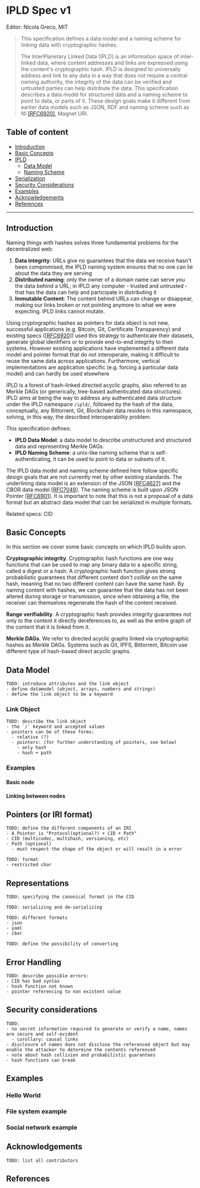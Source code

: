 # IPLD Spec v1

Editor: Nicola Greco, MIT

> This specification defines a data model and a naming scheme for linking data with cryptographic hashes.
>
> The InterPlanetary Linked Data (IPLD) is an information space of inter-linked data, where content addresses and links are expressed using the content's cryptographic hash. IPLD is designed to universally address and link to any data in a way that does not require a central naming authority, the integrity of the data can be verified and untrusted parties can help distribute the data. This specification describes a data model for structured data and a naming scheme to point to data, or parts of it. These design goals make it different from earlier data models such as JSON, RDF and naming scheme such as NI [[RFC6920]](https://tools.ietf.org/html/rfc6920), Magnet URI.


## Table of content

- [Introduction](#introduction)
- [Basic Concepts](#basic-concepts)
- [IPLD](#ipld)
  - [Data Model](#data-model)
  - [Naming Scheme](#naming-scheme)
- [Serialization](#serialization)
- [Security Considerations](#security-considerations)
- [Examples](#examples)
- [Acknowledgements](#acknowledgements)
- [References](#references)

---

## Introduction
Naming things with hashes solves three fundamental problems for the decentralized web:

1. **Data integrity**: URLs give no guarantees that the data we receive hasn't been compromised, the IPLD naming system ensures that no one can lie about the data they are serving
2. **Distributed naming**: only the owner of a domain name can serve you the data behind a URL; in IPLD any computer - trusted and untrusted - that has the data can help and participate in distributing it
3. **Immutable Content**: The content behind URLs can change or disappear, making our links broken or not pointing anymore to what we were expecting. IPLD links cannot mutate.

Using cryptographic hashes as pointers for data object is not new, successful applications (e.g. Bitcoin, Git, Certificate Transparency) and existing specs ([[RFC6920]](https://tools.ietf.org/html/rfc6920)) used this strategy to authenticate their datasets, generate global identifiers or to provide end-to-end integrity to their systems. However existing applications have implemented a different data model and pointer format that do not interoperate, making it difficult to reuse the same data across applications. Furthermore, vertical implementations are application specific (e.g. forcing a particular data model) and can hardly be used elsewhere

IPLD is a forest of hash-linked directed acyclic graphs, also referred to as Merkle DAGs (or generically, tree-based authenticated data structures).
IPLD aims at being the way to address any authenticated data structure under the IPLD namespace `/ipld/`, followed by the hash of the data, conceptually, any Bittorrent, Git, Blockchain data resides in this namespace, solving, in this way, the described interoperability problem.

This specification defines:
- **IPLD Data Model**: a data model to describe unstructured and structured data and representing Merkle DAGs.
- **IPLD Naming Scheme**: a unix-like naming scheme that is self-authenticating, it can be used to point to data or subsets of it.

The IPLD data model and naming scheme defined here follow specific design goals that are not currently met by other existing standards. The underlining data model is an extension of the JSON [[RFC4627]](https://www.ietf.org/rfc/rfc4627.txt) and the CBOR data model [[RFC7049]](https://tools.ietf.org/html/rfc7049). The naming scheme is built upon JSON Pointer [[RFC6901]](https://tools.ietf.org/html/rfc6901). It is important to note that this is not a proposal of a data format but an abstract data model that can be serialized in multiple formats.

Related specs: CID

<!-- ## Design goals
```
TODO: define the scope of this spec
- simplicity
- transparent pathing
- upgradability
- usable as RDF
``` -->

## Basic Concepts

In this section we cover some basic concepts on which IPLD builds upon.

**Cryptographic integrity**. Cryptographic hash functions are one way functions that can be used to map any binary data to a specific string, called a digest or a hash. A cryptographic hash function gives strong probabilistic guarantees that different content don't *collide* on the same hash, meaning that no two different content can have the same hash. By naming content with hashes, we can guarantee that the data has not been altered during storage or transmission, since when obtaining a file, the receiver can themselves regenerate the hash of the content received.

**Range verifiability**. A cryptographic hash provides integrity guarantees not only to the content it directly dereferences to, as well as the entire graph of the content that it is linked from it.

**Merkle DAGs**. We refer to directed acyclic graphs linked via cryptographic hashes as Merkle DAGs. Systems such as Git, IPFS, Bittorrent, Bitcoin use different type of hash-based direct acyclic graphs.

## Data Model

```
TODO: introduce attributes and the link object
- define datamodel (object, arrays, numbers and strings)
- define the link object to be a keyword
```

### Link Object
```
TODO: describe the link object
- the `/` keyword and accepted values
- pointers can be of these forms:
  - relative (?)
  - pointers: (for further understanding of pointers, see below)
    - only hash 
    - hash + path
```

### Examples
#### Basic node
#### Linking between nodes


## Pointers (or IRI format)

```
TODO: define the different components of an IRI
- A Pointer is "Protocol(optional?) + CID + Path"
- CID (multicodec, multihash, versioning, etc)
- Path (optional)
  - must respect the shape of the object or will result in a error
```

```
TODO: format
- restricted char
```

## Representations
```
TODO: specifying the canonical format in the CID
```

```
TODO: serializing and de-serializing
```

```
TODO: different formats
- json
- yaml
- cbor

TODO: define the possibility of converting
```

## Error Handling
```
TODO: describe possible errors:
- CID has bad syntax
- hash function not known
- pointer referencing to non existent value
```

## Security considerations

```
TODO:
- no secret information required to generate or verify a name, names are secure and self-evident
  - corollary: causal links
- disclosure of names does not disclose the referenced object but may enable the attacker to determine the contents referenced
- note about hash collision and probabilistic guarantees
- hash functions can break
```

## Examples

### Hello World
### File system example
### Social network example

## Acknowledgements

```
TODO: list all contributors
```

## References
